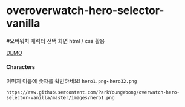 # overoverwatch-hero-selector-vanilla

#오버워치 캐릭터 선택 화면 html / css 활용 

[DEMO](https://practical-bartik-a2000a.netlify.app/)


#### Characters

이미지 이름에 숫자를 확인하세요!
`hero1.png`~`hero32.png`

```url
https://raw.githubusercontent.com/ParkYoungWoong/overwatch-hero-selector-vanilla/master/images/hero1.png
```
